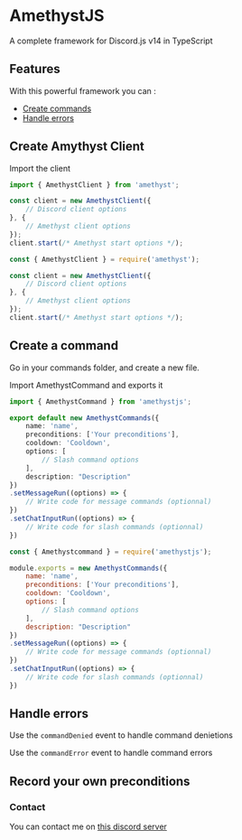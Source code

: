 
# AmethystJS

A complete framework for Discord.js v14 in TypeScript

## Features

With this powerful framework you can :

* [Create commands](#create-a-command)
* [Handle errors](#handle-errors)

## Create Amythyst Client

Import the client

```ts
import { AmethystClient } from 'amethyst';

const client = new AmethystClient({
    // Discord client options
}, {
    // Amethyst client options
});
client.start(/* Amethyst start options */);
```

```js
const { AmethystClient } = require('amethyst');

const client = new AmethystClient({
    // Discord client options
}, {
    // Amethyst client options
});
client.start(/* Amethyst start options */);
```

## Create a command

Go in your commands folder, and create a new file.

Import AmethystCommand and exports it

```ts
import { AmethystCommand } from 'amethystjs';

export default new AmethystCommands({
    name: 'name',
    preconditions: ['Your preconditions'],
    cooldown: 'Cooldown',
    options: [
        // Slash command options
    ],
    description: "Description"
})
.setMessageRun((options) => {
    // Write code for message commands (optionnal)
})
.setChatInputRun((options) => {
    // Write code for slash commands (optionnal)
})
```

```js
const { Amethystcommand } = require('amethystjs');

module.exports = new AmethystCommands({
    name: 'name',
    preconditions: ['Your preconditions'],
    cooldown: 'Cooldown',
    options: [
        // Slash command options
    ],
    description: "Description"
})
.setMessageRun((options) => {
    // Write code for message commands (optionnal)
})
.setChatInputRun((options) => {
    // Write code for slash commands (optionnal)
})
```

## Handle errors

Use the `commandDenied` event to handle command denietions

Use the `commandError` event to handle command errors

## Record your own preconditions

### Contact

You can contact me on [this discord server](https://discord.gg/fHyN5w84g6)
